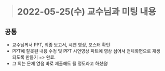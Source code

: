 ># 2022-05-25(수) 교수님과 미팅 내용

## 공통
* 교수님께서 PPT, 최종 보고서, 시연 영상, 포스터 확인
* PPT에 잘못된 내용 수정 및 PPT 시연영상 파트에 영상 심어서 전체화면으로 재생 되도록 만들기 => 완료.
* 그 외는 문제 없음 바로 제출해도 될 정도라고 하셨음!
